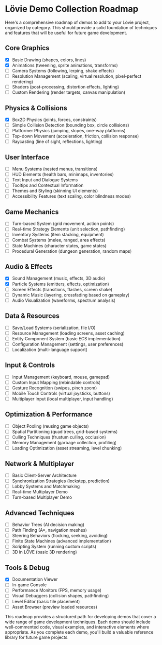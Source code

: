 # Lövie Demo Collection Roadmap

Here's a comprehensive roadmap of demos to add to your Lövie project, organized by category. This should provide a solid foundation of techniques and features that will be useful for future game development.

## Core Graphics
- [x] Basic Drawing (shapes, colors, lines)
- [x] Animations (tweening, sprite animations, transforms)
- [ ] Camera Systems (following, lerping, shake effects)
- [ ] Resolution Management (scaling, virtual resolution, pixel-perfect rendering)
- [ ] Shaders (post-processing, distortion effects, lighting)
- [ ] Custom Rendering (render targets, canvas manipulation)

## Physics & Collisions
- [x] Box2D Physics (joints, forces, constraints)
- [ ] Simple Collision Detection (bounding box, circle collisions)
- [ ] Platformer Physics (jumping, slopes, one-way platforms)
- [ ] Top-down Movement (acceleration, friction, collision response)
- [ ] Raycasting (line of sight, reflections, lighting)

## User Interface
- [ ] Menu Systems (nested menus, transitions)
- [ ] HUD Elements (health bars, minimaps, inventories)
- [ ] Text Input and Dialogue Systems
- [ ] Tooltips and Contextual Information
- [ ] Themes and Styling (skinning UI elements)
- [ ] Accessibility Features (text scaling, color blindness modes)

## Game Mechanics
- [ ] Turn-based System (grid movement, action points)
- [ ] Real-time Strategy Elements (unit selection, pathfinding)
- [ ] Inventory Systems (item stacking, equipment)
- [ ] Combat Systems (melee, ranged, area effects)
- [ ] State Machines (character states, game states)
- [ ] Procedural Generation (dungeon generation, random maps)

## Audio & Effects
- [x] Sound Management (music, effects, 3D audio)
- [x] Particle Systems (emitters, effects, optimization)
- [ ] Screen Effects (transitions, flashes, screen shake)
- [ ] Dynamic Music (layering, crossfading based on gameplay)
- [ ] Audio Visualization (waveforms, spectrum analysis)

## Data & Resources
- [ ] Save/Load Systems (serialization, file I/O)
- [ ] Resource Management (loading screens, asset caching)
- [ ] Entity Component System (basic ECS implementation)
- [ ] Configuration Management (settings, user preferences)
- [ ] Localization (multi-language support)

## Input & Controls
- [ ] Input Management (keyboard, mouse, gamepad)
- [ ] Custom Input Mapping (rebindable controls)
- [ ] Gesture Recognition (swipes, pinch zoom)
- [ ] Mobile Touch Controls (virtual joysticks, buttons)
- [ ] Multiplayer Input (local multiplayer, input handling)

## Optimization & Performance
- [ ] Object Pooling (reusing game objects)
- [ ] Spatial Partitioning (quad trees, grid-based systems)
- [ ] Culling Techniques (frustum culling, occlusion)
- [ ] Memory Management (garbage collection, profiling)
- [ ] Loading Optimization (asset streaming, level chunking)

## Network & Multiplayer
- [ ] Basic Client-Server Architecture
- [ ] Synchronization Strategies (lockstep, prediction)
- [ ] Lobby Systems and Matchmaking
- [ ] Real-time Multiplayer Demo
- [ ] Turn-based Multiplayer Demo

## Advanced Techniques
- [ ] Behavior Trees (AI decision making)
- [ ] Path Finding (A*, navigation meshes)
- [ ] Steering Behaviors (flocking, seeking, avoiding)
- [ ] Finite State Machines (advanced implementation)
- [ ] Scripting System (running custom scripts)
- [ ] 3D in LÖVE (basic 3D rendering)

## Tools & Debug
- [x] Documentation Viewer
- [ ] In-game Console
- [ ] Performance Monitors (FPS, memory usage)
- [ ] Visual Debuggers (collision shapes, pathfinding)
- [ ] Level Editor (basic tile placement)
- [ ] Asset Browser (preview loaded resources)

This roadmap provides a structured path for developing demos that cover a wide range of game development techniques. Each demo should include well-commented code, visual examples, and interactive elements where appropriate. As you complete each demo, you'll build a valuable reference library for future game projects.